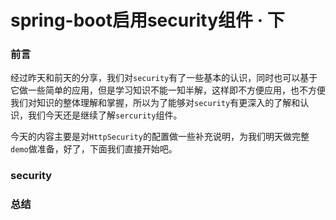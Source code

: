 # spring-boot启用security组件 · 下

### 前言

经过昨天和前天的分享，我们对`security`有了一些基本的认识，同时也可以基于它做一些简单的应用，但是学习知识不能一知半解，这样即不方便应用，也不方便我们对知识的整体理解和掌握，所以为了能够对`security`有更深入的了解和认识，我们今天还是继续了解`sercurity`组件。

今天的内容主要是对`HttpSecurity`的配置做一些补充说明，为我们明天做完整`demo`做准备，好了，下面我们直接开始吧。

### security



### 总结